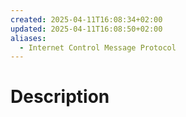 ```yaml
---
created: 2025-04-11T16:08:34+02:00
updated: 2025-04-11T16:08:50+02:00
aliases:
  - Internet Control Message Protocol
---
```

# Description